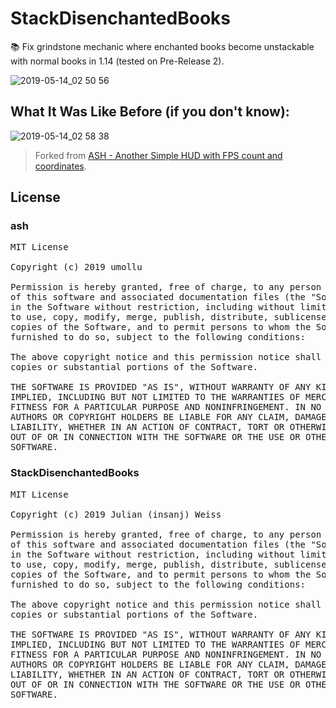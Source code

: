 # StackDisenchantedBooks

 📚 Fix grindstone mechanic where enchanted books become unstackable with normal books in 1.14 (tested on Pre-Release 2).

![2019-05-14_02 50 56](https://user-images.githubusercontent.com/951011/57676828-6f84fd00-75f3-11e9-8151-759580a73f79.png)

## What It Was Like Before (if you don't know):

![2019-05-14_02 58 38](https://user-images.githubusercontent.com/951011/57677322-8a0ba600-75f4-11e9-85f7-89fc3be8bdef.png)


> Forked from [ASH - Another Simple HUD with FPS count and coordinates](https://github.com/umollu/ash).

## License

### ash

<pre>
MIT License

Copyright (c) 2019 umollu

Permission is hereby granted, free of charge, to any person obtaining a copy
of this software and associated documentation files (the "Software"), to deal
in the Software without restriction, including without limitation the rights
to use, copy, modify, merge, publish, distribute, sublicense, and/or sell
copies of the Software, and to permit persons to whom the Software is
furnished to do so, subject to the following conditions:

The above copyright notice and this permission notice shall be included in all
copies or substantial portions of the Software.

THE SOFTWARE IS PROVIDED "AS IS", WITHOUT WARRANTY OF ANY KIND, EXPRESS OR
IMPLIED, INCLUDING BUT NOT LIMITED TO THE WARRANTIES OF MERCHANTABILITY,
FITNESS FOR A PARTICULAR PURPOSE AND NONINFRINGEMENT. IN NO EVENT SHALL THE
AUTHORS OR COPYRIGHT HOLDERS BE LIABLE FOR ANY CLAIM, DAMAGES OR OTHER
LIABILITY, WHETHER IN AN ACTION OF CONTRACT, TORT OR OTHERWISE, ARISING FROM,
OUT OF OR IN CONNECTION WITH THE SOFTWARE OR THE USE OR OTHER DEALINGS IN THE
SOFTWARE.
</pre>

### StackDisenchantedBooks

<pre>
MIT License

Copyright (c) 2019 Julian (insanj) Weiss

Permission is hereby granted, free of charge, to any person obtaining a copy
of this software and associated documentation files (the "Software"), to deal
in the Software without restriction, including without limitation the rights
to use, copy, modify, merge, publish, distribute, sublicense, and/or sell
copies of the Software, and to permit persons to whom the Software is
furnished to do so, subject to the following conditions:

The above copyright notice and this permission notice shall be included in all
copies or substantial portions of the Software.

THE SOFTWARE IS PROVIDED "AS IS", WITHOUT WARRANTY OF ANY KIND, EXPRESS OR
IMPLIED, INCLUDING BUT NOT LIMITED TO THE WARRANTIES OF MERCHANTABILITY,
FITNESS FOR A PARTICULAR PURPOSE AND NONINFRINGEMENT. IN NO EVENT SHALL THE
AUTHORS OR COPYRIGHT HOLDERS BE LIABLE FOR ANY CLAIM, DAMAGES OR OTHER
LIABILITY, WHETHER IN AN ACTION OF CONTRACT, TORT OR OTHERWISE, ARISING FROM,
OUT OF OR IN CONNECTION WITH THE SOFTWARE OR THE USE OR OTHER DEALINGS IN THE
SOFTWARE.
</pre>
